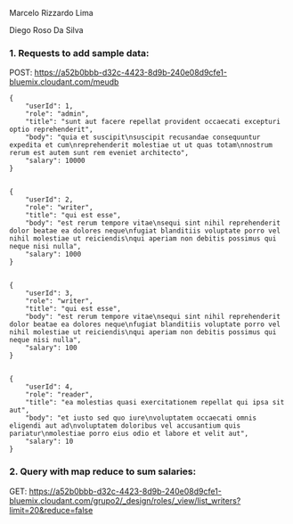 Marcelo Rizzardo Lima

Diego Roso Da Silva

### 1. Requests to add sample data:

  POST: https://a52b0bbb-d32c-4423-8d9b-240e08d9cfe1-bluemix.cloudant.com/meudb
  
    {
        "userId": 1,
        "role": "admin",
        "title": "sunt aut facere repellat provident occaecati excepturi optio reprehenderit",
        "body": "quia et suscipit\nsuscipit recusandae consequuntur expedita et cum\nreprehenderit molestiae ut ut quas totam\nnostrum rerum est autem sunt rem eveniet architecto",
        "salary": 10000
    }
    

    {
        "userId": 2,
        "role": "writer",
        "title": "qui est esse",
        "body": "est rerum tempore vitae\nsequi sint nihil reprehenderit dolor beatae ea dolores neque\nfugiat blanditiis voluptate porro vel nihil molestiae ut reiciendis\nqui aperiam non debitis possimus qui neque nisi nulla",
        "salary": 1000
    }
    
    
    {
        "userId": 3,
        "role": "writer",
        "title": "qui est esse",
        "body": "est rerum tempore vitae\nsequi sint nihil reprehenderit dolor beatae ea dolores neque\nfugiat blanditiis voluptate porro vel nihil molestiae ut reiciendis\nqui aperiam non debitis possimus qui neque nisi nulla",
        "salary": 100
    }
    
  
    {
        "userId": 4,
        "role": "reader",
        "title": "ea molestias quasi exercitationem repellat qui ipsa sit aut",
        "body": "et iusto sed quo iure\nvoluptatem occaecati omnis eligendi aut ad\nvoluptatem doloribus vel accusantium quis pariatur\nmolestiae porro eius odio et labore et velit aut",
        "salary": 10
    }
    
### 2. Query with map reduce to sum salaries:

GET: https://a52b0bbb-d32c-4423-8d9b-240e08d9cfe1-bluemix.cloudant.com/grupo2/_design/roles/_view/list_writers?limit=20&reduce=false

